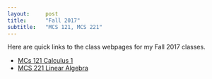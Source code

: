 ```yaml
---
layout:     post
title:      "Fall 2017"
subtitle:   "MCS 121, MCS 221"
---
```


Here are quick links to the class webpages for my Fall 2017 classes.

- [MCs 121 Calculus 1](/classes/2017/Fa/121/)
- [MCS 221 Linear Algebra](/classes/2017/Fa/221/)
